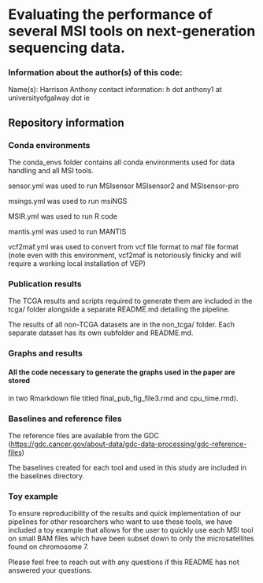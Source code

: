 # Evaluating the performance of several MSI tools on next-generation sequencing data. 
### Information about the author(s) of this code:
Name(s): Harrison Anthony 
contact information: h dot anthony1 at universityofgalway dot ie

## Repository information

### Conda environments
The conda_envs folder contains all conda environments used for data handling and all MSI tools.

sensor.yml was used to run MSIsensor MSIsensor2 and MSIsensor-pro

msings.yml was used to run msiNGS

MSIR.yml was used to run R code

mantis.yml was used to run MANTIS

vcf2maf.yml was used to convert from vcf file format to maf file format (note even with this environment, vcf2maf is notoriously finicky and will require 
a working local installation of VEP)

### Publication results
The TCGA results and scripts required to generate them are included in the tcga/ folder alongside a separate README.md detailing the pipeline. 

The results of all non-TCGA datasets are in the non_tcga/ folder. Each separate dataset has its own subfolder and README.md. 

### Graphs and results

#### All the code necessary to generate the graphs used in the paper are stored 
in two Rmarkdown file titled final_pub_fig_file3.rmd and cpu_time.rmd).

### Baselines and reference files

The reference files are available from the GDC (https://gdc.cancer.gov/about-data/gdc-data-processing/gdc-reference-files)

The baselines created for each tool and used in this study are included in the baselines directory. 

### Toy example

To ensure reproducibility of the results and quick implementation of our pipelines for other researchers who want to use these tools, we have included
a toy example that allows for the user to quickly use each MSI tool on small BAM files which have been subset down to only the microsatellites found on 
chromosome 7. 



Please feel free to reach out with any questions if this README has not answered your questions. 

